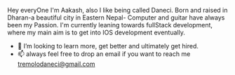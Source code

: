Hey everyOne I'm Aakash, also I like being called Daneci. 
Born and raised in Dharan-a beautiful city in Eastern Nepal- Computer and guitar have always been my Passion.
I'm currently leaning towards fullStack development, where my main aim is to get into IOS development eventually.
- 💞️ I’m looking to learn more, get better and ultimately get hired.
- 📫 always feel free to drop an email if you want to reach me tremolodaneci@gmail.com
